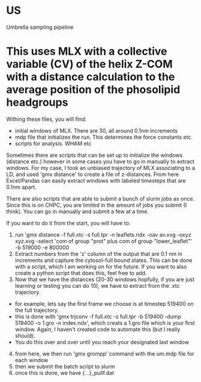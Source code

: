 # US
Umbrella sampling pipeline

# This uses MLX with a collective variable (CV) of the helix Z-COM with a distance calculation to the average position of the phosolipid headgroups

Withing these files, you will find:
- initial windows of MLX. There are 30, all around 0.1nm increments
- mdp file that initializes the run. This determines the force constants etc.
- scripts for analysis. WHAM etc


Sometimes there are scripts that can be set up to initialize the windows (distance etc.) however in some cases you have to go in manually to extract windows. For my case, I took an unbiased trajectory of MLX associating to a LD, and used 'gmx distance' to create a file of z-distances. From here Excel/Pandas can easily extract windows with labeled timesteps that are 0.1nm apart.

There are also scripts that are able to submit a bunch of slurm jobs as once. Since this is on CHPC, you are limited in the amount of jobs you submit (I think). You can go in manually and submit a few at a time.


If you want to do it from the start, you will have to:
1) run 'gmx distance -f full.xtc -s full.tpr -n leaflets.ndx -oav av.xvg -oxyz xyz.xvg -select 'com of group "prot" plus com of group "lower_leaflet"' -b 519000 -e 800000
2) Extract numbers from the 'z' column of the output that are 0.1 nm in increments and capture the cytosol-full bound states. This can be done with a script, which I am working on for the future. If you want to also create a python script that does this, feel free to add.
3) Now that we have the distances (20-30 windows hopfully, if you are just learning or testing you can do 10), we have to extract from the .xtc trajectory.
  - for example, lets say the first frame we choose is at timestep 519400 on the full trajectory.
  - this is done with 'gmx trjconv -f full.xtc -s full.tpr -b 519400 -dump 519400 -o 1.gro -n index.ndx', which creats a 1.gro file which is your first window. Again, I haven't created code to automate this (but I really should).
  - You do this over and over until you reach your designated last window
4) from here, we then run 'gmx grompp' command with the um.mdp file for each window
5) then we submit the batch script to slurm
6) once this is done, we have {...}_pullf.dat
